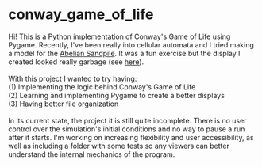 # conway_game_of_life
Hi! This is a Python implementation of Conway's Game of Life using Pygame.
Recently, I've been really into cellular automata and I tried making a model for the [Abelian Sandpile](https://en.wikipedia.org/wiki/Abelian_sandpile_model). It was a fun exercise but the display I created looked really garbage (see [here](https://github.com/minghanminghan/abelian-sandpile/)). <br> <br>
With this project I wanted to try having: <br>
  (1) Implementing the logic behind Conway's Game of Life <br>
  (2) Learning and implementing Pygame to create a better displays <br>
  (3) Having better file organization <br> <br>
In its current state, the project it is still quite incomplete. There is no user control over the simulation's initial conditions and no way to pause a run after it starts.
I'm working on increasing flexibility and user accessibility, as well as including a folder with some tests so any viewers can better understand the internal mechanics of the program. <br>

